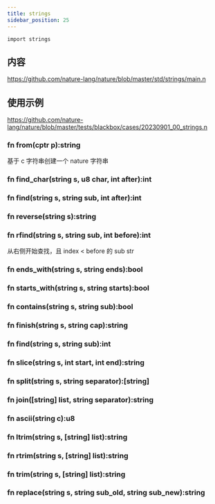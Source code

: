 ```yaml
---
title: strings
sidebar_position: 25
---
```


`import strings`

## 内容

https://github.com/nature-lang/nature/blob/master/std/strings/main.n

## 使用示例

https://github.com/nature-lang/nature/blob/master/tests/blackbox/cases/20230901_00_strings.n

### fn from(cptr p):string

基于 c 字符串创建一个 nature 字符串 

### fn find_char(string s, u8 char, int after):int

### fn find(string s, string sub, int after):int

### fn reverse(string s):string

### fn rfind(string s, string sub, int before):int

从右侧开始查找，且 index < before 的 sub str

### fn ends_with(string s, string ends):bool

### fn starts_with(string s, string starts):bool

### fn contains(string s, string sub):bool

### fn finish(string s, string cap):string

### fn find(string s, string sub):int

### fn slice(string s, int start, int end):string

### fn split(string s, string separator):[string]

### fn join([string] list, string separator):string

### fn ascii(string c):u8

### fn ltrim(string s, [string] list):string

### fn rtrim(string s, [string] list):string

### fn trim(string s, [string] list):string

### fn replace(string s, string sub_old, string sub_new):string